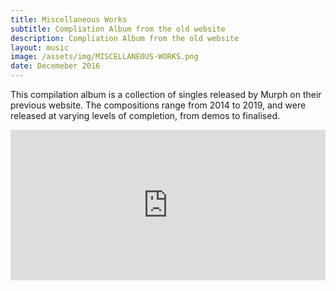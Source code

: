 ```yaml
---
title: Miscellaneous Works
subtitle: Compliation Album from the old website
description: Compliation Album from the old website
layout: music
image: /assets/img/MISCELLANEOUS-WORKS.png
date: Decemeber 2016
---
```


This compilation album is a collection of singles released by Murph on their previous website. The compositions range from 2014 to 2019, and were released at varying levels of completion, from demos to finalised. 

<iframe style="border: 0; width: 100%; height: 241px;" src="https://bandcamp.com/EmbeddedPlayer/album=2411089499/size=large/bgcol=ffffff/linkcol=0687f5/artwork=none/transparent=true/" seamless><a href="https://murphelyria.bandcamp.com/album/miscellaneous-works">Miscellaneous Works by Murph Elyria</a></iframe>

